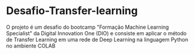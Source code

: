 # Desafio-Transfer-learning
O projeto é um desafio do bootcamp "Formação Machine Learning Specialist" da Digital Innovation One (DIO) e consiste em aplicar o método de Transfer Learning em uma rede de Deep Learning na linguagem Python no ambiente COLAB

